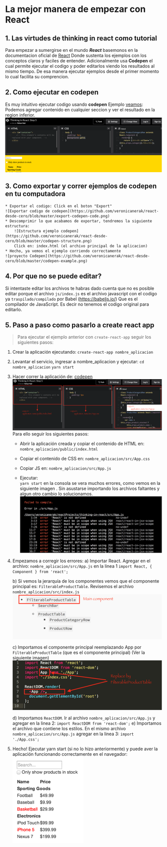 # La mejor manera de empezar con React

## 1. Las virtudes de thinking in react como tutorial

Para empezar a sumergirse en el mundo ***React*** basemonos en la documentacion oficial de [React](https://facebook.github.io/react/docs/thinking-in-react.html?) Donde sustenta los ejemplos con los conceptos claros y faciles de entender. Adicionalmente usa **Codepen** el cual permite ejecutar el codigo y poder editarlos viendo los resultados al mismo tiempo. De esa manera ejecutar ejemplos desde el primer momento lo cual facilita su comprencion.

## 2. Como ejecutar en codepen
Es muy intuitivo ejecutar codigo usando **codepen** Ejemplo [veamos](http://codepen.io/rohan10/pen/qRqmjd):
Podemos agregar contenido en cualquier seccion y ver el resultado en la region inferior.
![Editando codigo en codepen](https://github.com/veronicanerak/react-desde-cero/blob/master/thinking-in-react-codepen.png)

## 3. Como exportar y correr ejemplos de codepen en tu computadora
    * Exportar el codigo: Click en el boton "Export"
    ![Exportar codigo de codepen](https://github.com/veronicanerak/react-desde-cero/blob/master/export-codepen-code.png)
    * Descomprimir lo que acabamos de exportar, tendremos la siguiente estructura:
		![Estructura ejemplo codepen](https://github.com/veronicanerak/react-desde-cero/blob/master/codepen-structure.png)
		Click en: index.html (el archivo principal de la aplicacion)
    * Hecho, ya vemos el ejemplo corriendo correctamente
    ![proyecto Codepen](https://github.com/veronicanerak/react-desde-cero/blob/master/codepen-example.png)

## 4. Por que no se puede editar?
Si intentaste editar los archivos te habras dado cuenta que no es posible editar porque el archivo `js/index.js` es el archivo javascript con el codigo ya `traspilado/compilado` por Babel (https://babeljs.io/) Que es el compilador de JavaScript. Es decir no tenemos el codigo original para editarlo. 

## 5. Paso a paso como pasarlo a create react app
>Para ejecutar el ejemplo anterior con `create-react-app` seguir los siguientes pasos: 

1. Crear la aplicación ejecutando:
    `create-react-app nombre_aplicacion`

2. Levantar el servicio, ingresar a nombre_aplicacion y ejecutar:
    `cd nombre_aplicacion`
    `yarn start`

3. Hacer correr la aplicación de: [codepen](http://codepen.io/rohan10/pen/qRqmjd) 
![Codepen estructura del proyecto](https://github.com/veronicanerak/react-desde-cero/blob/master/convert-to-create-app-react.png)
Para ello seguir los siguientes pasos:
    * Abrir la aplicación creada y copiar el contenido de HTML en:   
  		`nombre_aplicacion/public/index.html`

    * Copiar el contenido de CSS en:
		`nombre_aplicacion/src/App.css`

    * Copiar JS en:
        `nombre_aplicacion/src/App.js`

    * Ejecutar:  
         `yarn start`
en la consola se vera muchos errores, como vemos en la siguiente imagen . Sin asustarse importando los archivos faltantes y algun otro cambio lo solucionamos.
![Errores codepen](https://github.com/veronicanerak/react-desde-cero/blob/master/errors-compile.png)

4. Empezamos a corregir los errores:
    a) Importar React. Agregar en el archivo:  `nombre_aplicacion/src/App.js` en la linea 1
		`import React, { Component } from 'react';`

    b) Si vemos la jerarquía de los componentes vemos que el componente principal es: `FilterableProductTable`. Revisemos el archivo 	 
    	`nombre_aplicacion/src/index.js`
	![Jerarquía de los componentes](https://github.com/veronicanerak/react-desde-cero/blob/master/codepen-estructura-componentes.png)
	

    c) Importamos el componente principal reemplazando App por `FilterableProductTable` (que es el componente principal)  (Ver la siguiente imagen)
    ![Codepen reemplazar componente](https://github.com/veronicanerak/react-desde-cero/blob/master/replace-main-component.png)
    
    d) Importamos `ReactDOM`. Ir al archivo `nombre_aplicacion/src/App.js`
 		y agregar en la linea 2: 
		`import ReactDOM from 'react-dom';`
	e) Importamos el archivo que contiene los estilos. En el mismo archivo `nombre_aplicacion/src/App.js`
agregar en la linea 3:
		`import './App.css';`

6. Hecho! 
    Ejecutar yarn start (si no lo hizo anteriormente)
    y puede aver la aplicación funcionando correctamente en el navegador:
    ![Proyecto react](https://github.com/veronicanerak/react-desde-cero/blob/master/thinking-in-react-mock.png)




	
